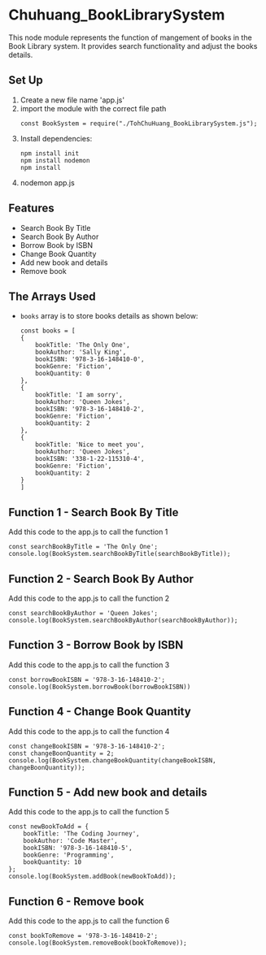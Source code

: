 # Chuhuang_BookLibrarySystem
This node module represents the function of mangement of books in the Book Library system. It provides search functionality and adjust the books details. 


## Set Up
1. Create a new file name 'app.js'
2. import the module with the correct file path 
    ```
    const BookSystem = require("./TohChuHuang_BookLibrarySystem.js");
    ```
3. Install dependencies:
    ```
    npm install init
    npm install nodemon
    npm install 
    ```
4. nodemon app.js


## Features

- Search Book By Title
- Search Book By Author
- Borrow Book by ISBN
- Change Book Quantity
- Add new book and details
- Remove book

## The Arrays Used
- `books` array is to store books details as shown below:
    ```
    const books = [
    {
        bookTitle: 'The Only One',
        bookAuthor: 'Sally King',
        bookISBN: '978-3-16-148410-0',
        bookGenre: 'Fiction',
        bookQuantity: 0
    },
    {
        bookTitle: 'I am sorry',
        bookAuthor: 'Queen Jokes',
        bookISBN: '978-3-16-148410-2',
        bookGenre: 'Fiction',
        bookQuantity: 2
    },
    {
        bookTitle: 'Nice to meet you',
        bookAuthor: 'Queen Jokes',
        bookISBN: '338-1-22-115310-4',
        bookGenre: 'Fiction',
        bookQuantity: 2
    }
    ]
    ```

## Function 1 - Search Book By Title
Add this code to the app.js to call the function 1
```
const searchBookByTitle = 'The Only One';
console.log(BookSystem.searchBookByTitle(searchBookByTitle));
```

## Function 2 - Search Book By Author
Add this code to the app.js to call the function 2
```
const searchBookByAuthor = 'Queen Jokes';
console.log(BookSystem.searchBookByAuthor(searchBookByAuthor));
```

## Function 3 - Borrow Book by ISBN
Add this code to the app.js to call the function 3
```
const borrowBookISBN = '978-3-16-148410-2';
console.log(BookSystem.borrowBook(borrowBookISBN))
```

## Function 4 - Change Book Quantity
Add this code to the app.js to call the function 4
```
const changeBookISBN = '978-3-16-148410-2';
const changeBoonQuantity = 2;
console.log(BookSystem.changeBookQuantity(changeBookISBN, changeBoonQuantity));
```

## Function 5 - Add new book and details
Add this code to the app.js to call the function 5
```
const newBookToAdd = {
    bookTitle: 'The Coding Journey',
    bookAuthor: 'Code Master',
    bookISBN: '978-3-16-148410-5',
    bookGenre: 'Programming',
    bookQuantity: 10
};
console.log(BookSystem.addBook(newBookToAdd));
```

## Function 6 - Remove book
Add this code to the app.js to call the function 6
```
const bookToRemove = '978-3-16-148410-2';
console.log(BookSystem.removeBook(bookToRemove));
```

